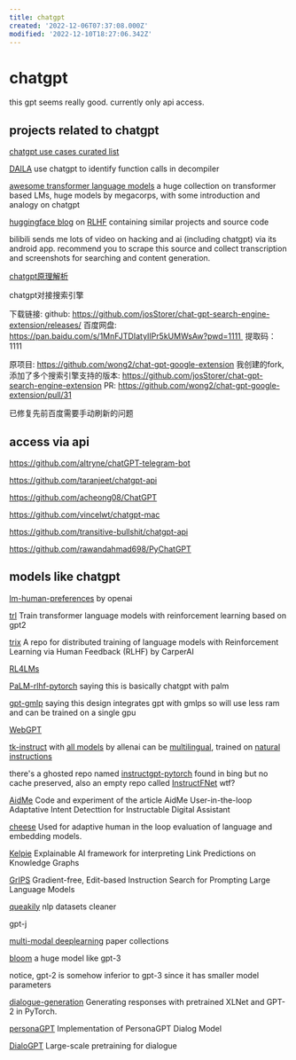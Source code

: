 ```yaml
---
title: chatgpt
created: '2022-12-06T07:37:08.000Z'
modified: '2022-12-10T18:27:06.342Z'
---
```


# chatgpt

this gpt seems really good. currently only api access.

## projects related to chatgpt

[chatgpt use cases curated list](https://github.com/jqueryscript/ChatGPT)

[DAILA](https://github.com/mahaloz/DAILA) use chatgpt 
to identify function calls in decompiler

[awesome transformer language models](https://github.com/cedrickchee/awesome-transformer-nlp/blob/f2dbb46a382a30dd3d23d88c1b8d826ba5c34aab/README.md) a huge collection on transformer based LMs, huge models by megacorps, with some introduction and analogy on chatgpt

[huggingface blog](https://github.com/huggingface/blog) on [RLHF](https://github.com/huggingface/blog/blob/dfbaec824b313f88581c761bc10c8943226970be/rlhf.md) containing similar projects and source code

bilibili sends me lots of video on hacking and ai (including chatgpt) via its android app. recommend you to scrape this source and collect transcription and screenshots for searching and content generation.

[chatgpt原理解析](https://bilibili.com/video/BV1B14y1K7AP)

chatgpt对接搜索引擎

下载链接:
github: https://github.com/josStorer/chat-gpt-search-engine-extension/releases/
百度网盘: https://pan.baidu.com/s/1MnFJTDIatyIIPr5kUMWsAw?pwd=1111 
提取码：1111

原项目: https://github.com/wong2/chat-gpt-google-extension
我创建的fork, 添加了多个搜索引擎支持的版本: https://github.com/josStorer/chat-gpt-search-engine-extension
PR: https://github.com/wong2/chat-gpt-google-extension/pull/31

已修复先前百度需要手动刷新的问题

## access via api

https://github.com/altryne/chatGPT-telegram-bot

https://github.com/taranjeet/chatgpt-api

https://github.com/acheong08/ChatGPT

https://github.com/vincelwt/chatgpt-mac

https://github.com/transitive-bullshit/chatgpt-api

https://github.com/rawandahmad698/PyChatGPT

## models like chatgpt

[lm-human-preferences](https://github.com/openai/lm-human-preferences) by openai

[trl](https://github.com/lvwerra/trl) Train transformer language models with reinforcement learning based on gpt2

[trix](https://github.com/CarperAI/trlx) A repo for distributed training of language models with Reinforcement Learning via Human Feedback (RLHF) by CarperAI

[RL4LMs](https://github.com/allenai/RL4LMs)

[PaLM-rlhf-pytorch](https://github.com/lucidrains/PaLM-rlhf-pytorch) saying this is basically chatgpt with palm

[gpt-gmlp](https://github.com/lucidrains/g-mlp-gpt) saying this design integrates gpt with gmlps so will use less ram and can be trained on a single gpu

[WebGPT](https://github.com/James4Ever0/webgpt-cli)

[tk-instruct](https://github.com/yizhongw/Tk-Instruct) with [all models](https://huggingface.co/models?search=allenai/tk-instruct) by allenai can be [multilingual](https://huggingface.co/allenai/mtk-instruct-11b-def-pos), trained on [natural instructions](https://instructions.apps.allenai.org/)

there's a ghosted repo named [instructgpt-pytorch](https://github.com/mariusmcl/instructgpt-pytorch) found in bing but no cache preserved, also an empty repo called [InstructFNet](https://github.com/flippe3/InstructFNet) wtf?

[AidMe](https://github.com/nicolas-lair/AidMe) Code and experiment of the article AidMe User-in-the-loop Adaptative Intent Detecttion for Instructable Digital Assistant

[cheese](https://github.com/CarperAI/cheese) Used for adaptive human in the loop evaluation of language and embedding models.

[Kelpie](https://github.com/AndRossi/Kelpie) Explainable AI framework for interpreting Link Predictions on Knowledge Graphs

[GrIPS](https://github.com/archiki/GrIPS)  Gradient-free, Edit-based Instruction Search for Prompting Large Language Models

[queakily](https://github.com/CarperAI/squeakily) nlp datasets cleaner

gpt-j

[multi-modal deeplearning](https://github.com/JingfengYang/Multi-modal-Deep-Learning) paper collections

[bloom](https://huggingface.co/docs/transformers/model_doc/bloom) a huge model like gpt-3

notice, gpt-2 is somehow inferior to gpt-3 since it has smaller model parameters

[dialogue-generation](https://github.com/bme-chatbots/dialogue-generation) Generating responses with pretrained XLNet and GPT-2 in PyTorch.

[personaGPT](https://github.com/illidanlab/personaGPT) Implementation of PersonaGPT Dialog Model

[DialoGPT](https://github.com/microsoft/DialoGPT) Large-scale pretraining for dialogue
